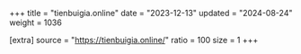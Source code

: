 +++
title = "tienbuigia.online"
date = "2023-12-13"
updated = "2024-08-24"
weight = 1036

[extra]
source = "https://tienbuigia.online/"
ratio = 100
size = 1
+++
